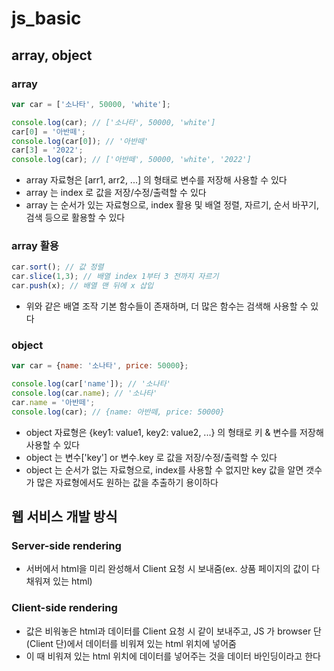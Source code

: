# js_basic

## array, object
### array
```js
var car = ['소나타', 50000, 'white'];

console.log(car); // ['소나타', 50000, 'white']
car[0] = '아반떼';
console.log(car[0]); // '아반떼'
car[3] = '2022';
console.log(car); // ['아반떼', 50000, 'white', '2022']
```
- array 자료형은 [arr1, arr2, ...] 의 형태로 변수를 저장해 사용할 수 있다
- array 는 index 로 값을 저장/수정/출력할 수 있다
- array 는 순서가 있는 자료형으로, index 활용 및 배열 정렬, 자르기, 순서 바꾸기, 검색 등으로 활용할 수 있다

### array 활용
```js
car.sort(); // 값 정렬
car.slice(1,3); // 배열 index 1부터 3 전까지 자르기
car.push(x); // 배열 맨 뒤에 x 삽입
```
- 위와 같은 배열 조작 기본 함수들이 존재하며, 더 많은 함수는 검색해 사용할 수 있다

### object
```js
var car = {name: '소나타', price: 50000};

console.log(car['name']); // '소나타'
console.log(car.name); // '소나타'
car.name = '아반떼';
console.log(car); // {name: 아반떼, price: 50000}
```
- object 자료형은 {key1: value1, key2: value2, ...} 의 형태로 키 & 변수를 저장해 사용할 수 있다
- object 는 변수['key'] or 변수.key 로 값을 저장/수정/출력할 수 있다
- object 는 순서가 없는 자료형으로, index를 사용할 수 없지만 key 값을 알면 갯수가 많은 자료형에서도 원하는 값을 추출하기 용이하다


## 웹 서비스 개발 방식
### Server-side rendering
- 서버에서 html을 미리 완성해서 Client 요청 시 보내줌(ex. 상품 페이지의 값이 다 채워져 있는 html)

### Client-side rendering
- 값은 비워놓은 html과 데이터를 Client 요청 시 같이 보내주고, JS 가 browser 단(Client 단)에서 데이터를 비워져 있는 html 위치에 넣어줌
- 이 때 비워져 있는 html 위치에 데이터를 넣어주는 것을 데이터 바인딩이라고 한다
